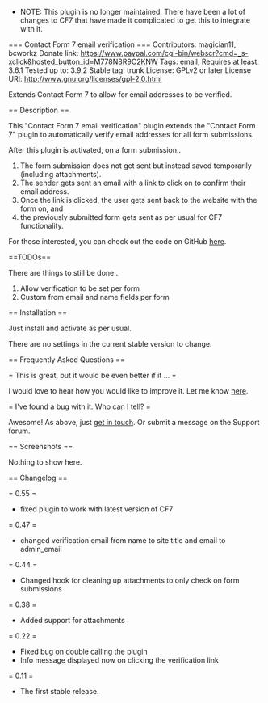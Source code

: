 * NOTE: This plugin is no longer maintained. There have been a lot of changes to CF7 that have made it complicated to get this to integrate with it.

=== Contact Form 7 email verification ===
Contributors: magician11, bcworkz
Donate link: https://www.paypal.com/cgi-bin/webscr?cmd=_s-xclick&hosted_button_id=M778N8R9C2KNW
Tags: email, 
Requires at least: 3.6.1
Tested up to: 3.9.2
Stable tag: trunk
License: GPLv2 or later
License URI: http://www.gnu.org/licenses/gpl-2.0.html

Extends Contact Form 7 to allow for email addresses to be verified.

== Description ==

This "Contact Form 7 email verification" plugin extends the "Contact Form 7" plugin to automatically verify email addresses for all form submissions.

After this plugin is activated, on a form submission..

1. The form submission does not get sent but instead saved temporarily (including attachments).
2. The sender gets sent an email with a link to click on to confirm their email address.
3. Once the link is clicked, the user gets sent back to the website with the form on, and
4. the previously submitted form gets sent as per usual for CF7 functionality.

For those interested, you can check out the code on GitHub [here](https://github.com/magician11/wpcf7-email-verification "WP CF7 email verification code on GitHub").

==TODOs==

There are things to still be done..

1. Allow verification to be set per form
2. Custom from email and name fields per form

== Installation ==

Just install and activate as per usual.

There are no settings in the current stable version to change.

== Frequently Asked Questions ==

= This is great, but it would be even better if it ... =

I would love to hear how you would like to improve it. Let me know [here](http://golightlyplus.com/contact "Contact Andrew").

= I've found a bug with it. Who can I tell? =

Awesome! As above, just [get in touch](http://golightlyplus.com/contact "Contact Andrew"). Or submit a message on the Support forum.

== Screenshots ==

Nothing to show here.

== Changelog ==

= 0.55 =
* fixed plugin to work with latest version of CF7

= 0.47 =
* changed verification email from name to site title and email to admin_email

= 0.44 =
* Changed hook for cleaning up attachments to only check on form submissions

= 0.38 =
* Added support for attachments

= 0.22 =
* Fixed bug on double calling the plugin
* Info message displayed now on clicking the verification link

= 0.11 =
* The first stable release.
